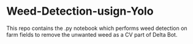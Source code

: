 # Weed-Detection-usign-Yolo
This repo contains the .py notebook which performs weed detection on farm fields to remove the unwanted weed as a CV part of Delta Bot.
